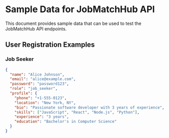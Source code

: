 # Sample Data for JobMatchHub API

This document provides sample data that can be used to test the JobMatchHub API endpoints.

## User Registration Examples

### Job Seeker
```json
{
  "name": "Alice Johnson",
  "email": "alice@example.com",
  "password": "password123",
  "role": "job_seeker",
  "profile": {
    "phone": "+1-555-0123",
    "location": "New York, NY",
    "bio": "Passionate software developer with 3 years of experience",
    "skills": ["JavaScript", "React", "Node.js", "Python"],
    "experience": "3 years",
    "education": "Bachelor's in Computer Science"
  }
}

